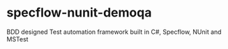 # specflow-nunit-demoqa
BDD designed Test automation framework built in C#, Specflow, NUnit and MSTest
